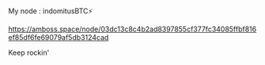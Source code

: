 My node : indomitusBTC⚡

https://amboss.space/node/03dc13c8c4b2ad8397855cf377fc34085ffbf816ef85df6fe69079af5db3124cad

Keep rockin'
